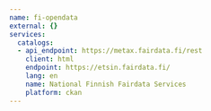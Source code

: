 ```yaml
---
name: fi-opendata
external: {}
services:
  catalogs:
  - api_endpoint: https://metax.fairdata.fi/rest
    client: html
    endpoint: https://etsin.fairdata.fi/
    lang: en
    name: National Finnish Fairdata Services
    platform: ckan
---
```

